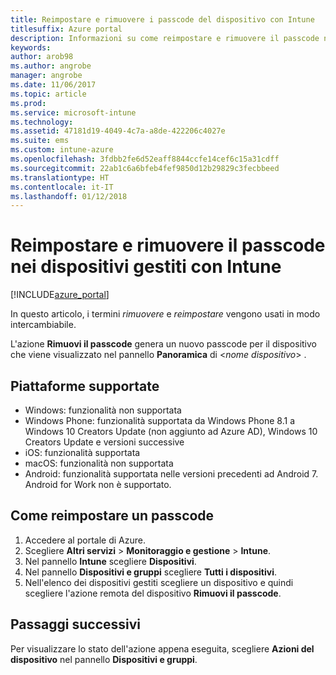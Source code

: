 ```yaml
---
title: Reimpostare e rimuovere i passcode del dispositivo con Intune
titlesuffix: Azure portal
description: Informazioni su come reimpostare e rimuovere il passcode nei dispositivi gestiti con Intune.
keywords: 
author: arob98
ms.author: angrobe
manager: angrobe
ms.date: 11/06/2017
ms.topic: article
ms.prod: 
ms.service: microsoft-intune
ms.technology: 
ms.assetid: 47181d19-4049-4c7a-a8de-422206c4027e
ms.suite: ems
ms.custom: intune-azure
ms.openlocfilehash: 3fdbb2fe6d52eaff8844ccfe14cef6c15a31cdff
ms.sourcegitcommit: 22ab1c6a6bfeb4fef9850d12b29829c3fecbbeed
ms.translationtype: HT
ms.contentlocale: it-IT
ms.lasthandoff: 01/12/2018
---
```

# <a name="reset-and-remove-the-passcode-on-intune-managed-devices"></a>Reimpostare e rimuovere il passcode nei dispositivi gestiti con Intune


[!INCLUDE[azure_portal](./includes/azure_portal.md)]

In questo articolo, i termini *rimuovere* e *reimpostare* vengono usati in modo intercambiabile.

L'azione **Rimuovi il passcode** genera un nuovo passcode per il dispositivo che viene visualizzato nel pannello **Panoramica** di <*nome dispositivo*> .

## <a name="supported-platforms"></a>Piattaforme supportate

- Windows: funzionalità non supportata
- Windows Phone: funzionalità supportata da Windows Phone 8.1 a Windows 10 Creators Update (non aggiunto ad Azure AD), Windows 10 Creators Update e versioni successive
- iOS: funzionalità supportata
- macOS: funzionalità non supportata
- Android: funzionalità supportata nelle versioni precedenti ad Android 7. Android for Work non è supportato.

## <a name="how-to-reset-a-passcode"></a>Come reimpostare un passcode

1. Accedere al portale di Azure.
2. Scegliere **Altri servizi** > **Monitoraggio e gestione** > **Intune**.
3. Nel pannello **Intune** scegliere **Dispositivi**.
4. Nel pannello **Dispositivi e gruppi** scegliere **Tutti i dispositivi**.
5. Nell'elenco dei dispositivi gestiti scegliere un dispositivo e quindi scegliere l'azione remota del dispositivo **Rimuovi il passcode**.

## <a name="next-steps"></a>Passaggi successivi

Per visualizzare lo stato dell'azione appena eseguita, scegliere **Azioni del dispositivo** nel pannello **Dispositivi e gruppi**.

